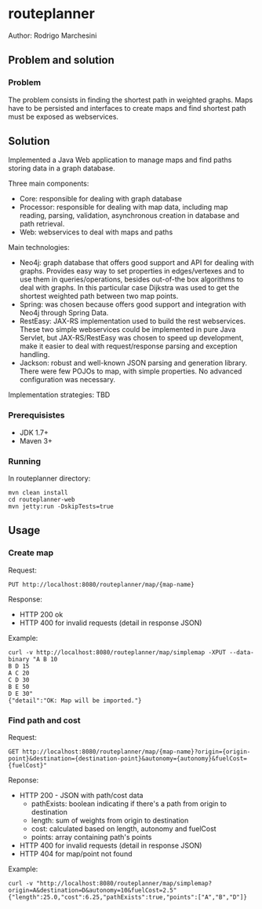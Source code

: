 # routeplanner

Author: Rodrigo Marchesini

## Problem and solution

### Problem
The problem consists in finding the shortest path in weighted graphs. Maps have to be persisted and interfaces to create maps and find shortest path must be exposed as webservices.

## Solution

Implemented a Java Web application to manage maps and find paths storing data in a graph database.

Three main components:
* Core: responsible for dealing with graph database
* Processor: responsible for dealing with map data, including map reading, parsing, validation, asynchronous creation in database and path retrieval.
* Web: webservices to deal with maps and paths

Main technologies:
* Neo4j: graph database that offers good support and API for dealing with graphs. Provides easy way to set properties in edges/vertexes and to use them in queries/operations, besides out-of-the box algorithms to deal with graphs. In this particular case Dijkstra was used to get the shortest weighted path between two map points.
* Spring: was chosen because offers good support and integration with Neo4j through Spring Data.
* RestEasy: JAX-RS implementation used to build the rest webservices. These two simple webservices could be implemented in pure Java Servlet, but JAX-RS/RestEasy was chosen to speed up development, make it easier to deal with request/response parsing and exception handling.
* Jackson: robust and well-known JSON parsing and generation library. There were few POJOs to map, with simple properties. No advanced configuration was necessary.

Implementation strategies:
TBD

### Prerequisistes
* JDK 1.7+
* Maven 3+

### Running

In routeplanner directory:
```
mvn clean install
cd routeplanner-web
mvn jetty:run -DskipTests=true
```

## Usage

### Create map

Request:
```
PUT http://localhost:8080/routeplanner/map/{map-name}
```

Response:
* HTTP 200 ok
* HTTP 400 for invalid requests (detail in response JSON)

Example:
```
curl -v http://localhost:8080/routeplanner/map/simplemap -XPUT --data-binary "A B 10
B D 15
A C 20
C D 30
B E 50
D E 30"
{"detail":"OK: Map will be imported."}
```

### Find path and cost

Request:
```
GET http://localhost:8080/routeplanner/map/{map-name}?origin={origin-point}&destination={destination-point}&autonomy={autonomy}&fuelCost={fuelCost}"
```

Reponse:
* HTTP 200 - JSON with path/cost data
  * pathExists: boolean indicating if there's a path from origin to destination
  * length: sum of weights from origin to destination
  * cost: calculated based on length, autonomy and fuelCost
  * points: array containing path's points
* HTTP 400 for invalid requests (detail in response JSON)
* HTTP 404 for map/point not found

Example:
```
curl -v "http://localhost:8080/routeplanner/map/simplemap?origin=A&destination=D&autonomy=10&fuelCost=2.5"
{"length":25.0,"cost":6.25,"pathExists":true,"points":["A","B","D"]}
```
